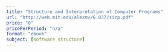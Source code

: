 ```yaml
---
title: "Structure and Interpretation of Computer Programs"
url: "http://web.mit.edu/alexmv/6.037/sicp.pdf"
price: "0"
pricePerPeriod: "n/a"
format: "ebook"
subject: [software structure]
---
```


